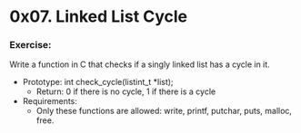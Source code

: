 # 0x07. Linked List Cycle

### Exercise:
Write a function in C that checks if a singly linked list has a cycle in it.

* Prototype: int check_cycle(listint_t *list);
    * Return: 0 if there is no cycle, 1 if there is a cycle
* Requirements:
    * Only these functions are allowed: write, printf, putchar, puts, malloc, free.
